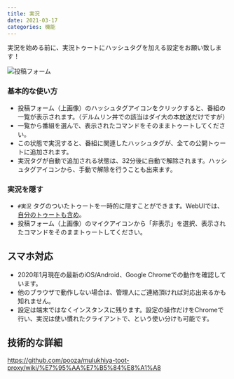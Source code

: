 ```yaml
---
title: 実況
date: 2021-03-17
categories: 機能
---
```


実況を始める前に、実況トゥートにハッシュタグを加える設定をお願い致します！

![投稿フォーム](投稿フォーム.png)

### 基本的な使い方

- 投稿フォーム（上画像）のハッシュタグアイコンをクリックすると、番組の一覧が表示されます。（デルムリン丼での該当はダイ大の本放送だけですが）
- 一覧から番組を選んで、表示されたコマンドをそのままトゥートしてください。
- この状態で実況すると、番組に関連したハッシュタグが、全ての公開トゥートに追加されます。
- 実況タグが自動で追加される状態は、32分後に自動で解除されます。ハッシュタグアイコンから、手動で解除を行うことも出来ます。

### 実況を隠す

- `#実況` タグのついたトゥートを一時的に隠すことができます。WebUIでは、[自分のトゥートも含め](/articles/フィルタの対象)。
- 投稿フォーム（上画像）のマイクアイコンから「非表示」を選択、表示されたコマンドをそのままトゥートしてください。

## スマホ対応

- 2020年1月現在の最新のiOS/Android、Google Chromeでの動作を確認しています。
- 他のブラウザで動作しない場合は、管理人にご連絡頂ければ対応出来るかも知れません。
- 設定は端末ではなくインスタンスに残ります。設定の操作だけをChromeで行い、実況は使い慣れたクライアントで、という使い分けも可能です。


## 技術的な詳細

https://github.com/pooza/mulukhiya-toot-proxy/wiki/%E7%95%AA%E7%B5%84%E8%A1%A8
